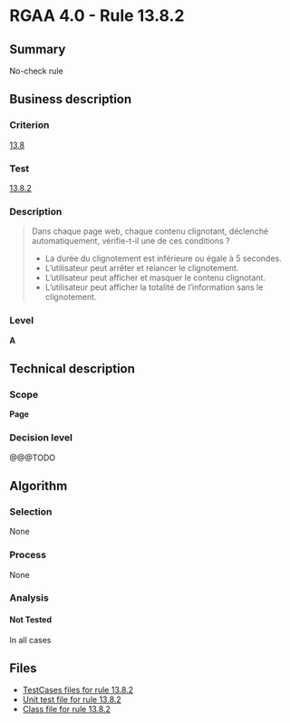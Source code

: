 # RGAA 4.0 - Rule 13.8.2

## Summary

No-check rule

## Business description

### Criterion

[13.8](https://www.numerique.gouv.fr/publications/rgaa-accessibilite/methode/criteres/#crit-13-8)

### Test

[13.8.2](https://www.numerique.gouv.fr/publications/rgaa-accessibilite/methode/criteres/#test-13-8-2)

### Description

> Dans chaque page web, chaque contenu clignotant, déclenché automatiquement, vérifie-t-il une de ces conditions ?
> 
> * La durée du clignotement est inférieure ou égale à 5 secondes.
> * L’utilisateur peut arrêter et relancer le clignotement.
> * L’utilisateur peut afficher et masquer le contenu clignotant.
> * L’utilisateur peut afficher la totalité de l’information sans le clignotement.

### Level

**A**


## Technical description

### Scope

**Page**

### Decision level

@@@TODO


## Algorithm

### Selection

None

### Process

None

### Analysis

#### Not Tested

In all cases


## Files

- [TestCases files for rule 13.8.2](https://gitlab.com/asqatasun/Asqatasun/-/tree/v5/rules/rules-rgaa4.0/src/test/resources/testcases/rgaa40/Rgaa40Rule130802/)
- [Unit test file for rule 13.8.2](https://gitlab.com/asqatasun/Asqatasun/-/blob/v5/rules/rules-rgaa4.0/src/test/java/org/asqatasun/rules/rgaa40/Rgaa40Rule130802Test.java)
- [Class file for rule 13.8.2](https://gitlab.com/asqatasun/Asqatasun/-/blob/v5/rules/rules-rgaa4.0/src/main/java/org/asqatasun/rules/rgaa40/Rgaa40Rule130802.java)


